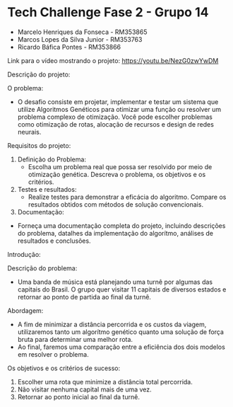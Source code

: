 # Tech Challenge Fase 2 - Grupo 14
- Marcelo Henriques da Fonseca - RM353865
- Marcos Lopes da Silva Junior - RM353763
- Ricardo Báfica Pontes - RM353866

Link para o vídeo mostrando o projeto: https://youtu.be/NezG0zwYwDM


Descrição do projeto:

O problema:
  - O desafio consiste em projetar, implementar e testar um sistema que utilize Algoritmos Genéticos para otimizar uma função ou resolver um problema complexo de otimização. Você pode escolher problemas como otimização de rotas, alocação de recursos e design de redes neurais.

Requisitos do projeto:
1. Definição do Problema:
   - Escolha um problema real que possa ser resolvido por meio de otimização genética. Descreva o problema, os objetivos e os critérios.
2. Testes e resultados:
   - Realize testes para demonstrar a eficácia do algoritmo. Compare os resultados obtidos com métodos de solução convencionais.
3. Documentação:
  - Forneça uma documentação completa do projeto, incluindo descrições do problema, datalhes da implementação do algorítmo, análises de resultados e conclusões.


Introdução:

Descrição do problema:
  - Uma banda de música está planejando uma turnê por algumas das capitais do Brasil. O grupo quer visitar 11 capitais de diversos estados e retornar ao ponto de partida ao final da turnê.

Abordagem:
  - A fim de minimizar a distância percorrida e os custos da viagem, utilizaremos tanto um algorítmo genético quanto uma solução de força bruta para determinar uma melhor rota.
  - Ao final, faremos uma comparação entre a eficiência dos dois modelos em resolver o problema.

Os objetivos e os critérios de sucesso:
  1. Escolher uma rota que minimize a distância total percorrida.
  2. Não visitar nenhuma capital mais de uma vez.
  3. Retornar ao ponto inicial ao final da turnê.
